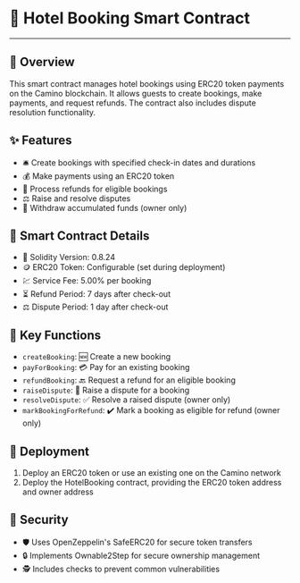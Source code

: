# 🏨 Hotel Booking Smart Contract
---

## 📝 Overview
This smart contract manages hotel bookings using ERC20 token payments on the Camino blockchain. It allows guests to create bookings, make payments, and request refunds. The contract also includes dispute resolution functionality.

## ✨ Features
- 🛎️ Create bookings with specified check-in dates and durations
- 💰 Make payments using an ERC20 token
- 🔄 Process refunds for eligible bookings
- ⚖️ Raise and resolve disputes
- 💸 Withdraw accumulated funds (owner only)

## 🔧 Smart Contract Details
- 📄 Solidity Version: 0.8.24
- 🪙 ERC20 Token: Configurable (set during deployment)
- 💹 Service Fee: 5.00% per booking
- ⏳ Refund Period: 7 days after check-out
- ⚖️ Dispute Period: 1 day after check-out

## 🔑 Key Functions
- `createBooking`: 🆕 Create a new booking
- `payForBooking`: 💳 Pay for an existing booking
- `refundBooking`: 🔙 Request a refund for an eligible booking
- `raiseDispute`: 🚩 Raise a dispute for a booking
- `resolveDispute`: ✅ Resolve a raised dispute (owner only)
- `markBookingForRefund`: ✔️ Mark a booking as eligible for refund (owner only)

## 🚀 Deployment
1. Deploy an ERC20 token or use an existing one on the Camino network
2. Deploy the HotelBooking contract, providing the ERC20 token address and owner address

## 🔐 Security
- 🛡️ Uses OpenZeppelin's SafeERC20 for secure token transfers
- 🔒 Implements Ownable2Step for secure ownership management
- 🕵️ Includes checks to prevent common vulnerabilities
